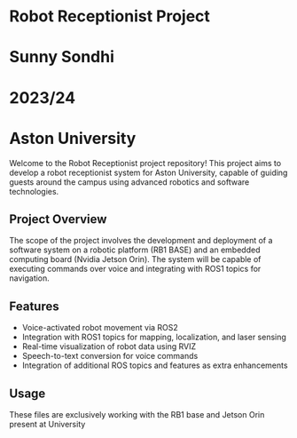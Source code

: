 # Robot Receptionist Project
# Sunny Sondhi
# 2023/24
# Aston University


Welcome to the Robot Receptionist project repository! This project aims to develop a robot receptionist system for Aston University, capable of guiding guests around the campus using advanced robotics and software technologies.

## Project Overview

The scope of the project involves the development and deployment of a software system on a robotic platform (RB1 BASE) and an embedded computing board (Nvidia Jetson Orin). The system will be capable of executing commands over voice and integrating with ROS1 topics for navigation.

## Features

- Voice-activated robot movement via ROS2
- Integration with ROS1 topics for mapping, localization, and laser sensing
- Real-time visualization of robot data using RVIZ
- Speech-to-text conversion for voice commands
- Integration of additional ROS topics and features as extra enhancements

## Usage

These files are exclusively working with the RB1 base and Jetson Orin present at University
